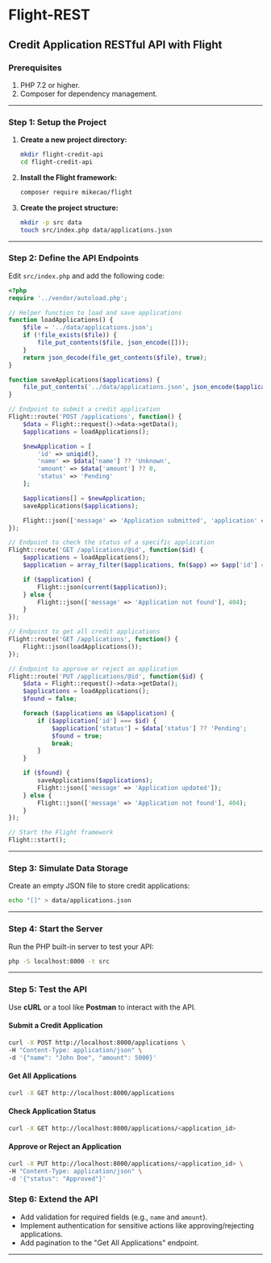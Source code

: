 # Flight-REST

## Credit Application RESTful API with Flight

### Prerequisites
1. PHP 7.2 or higher.
2. Composer for dependency management.

---

### Step 1: Setup the Project

1. **Create a new project directory:**
   ```bash
   mkdir flight-credit-api
   cd flight-credit-api
   ```

2. **Install the Flight framework:**
   ```bash
   composer require mikecao/flight
   ```

3. **Create the project structure:**
   ```bash
   mkdir -p src data
   touch src/index.php data/applications.json
   ```

---

### Step 2: Define the API Endpoints

Edit `src/index.php` and add the following code:

```php
<?php
require '../vendor/autoload.php';

// Helper function to load and save applications
function loadApplications() {
    $file = '../data/applications.json';
    if (!file_exists($file)) {
        file_put_contents($file, json_encode([]));
    }
    return json_decode(file_get_contents($file), true);
}

function saveApplications($applications) {
    file_put_contents('../data/applications.json', json_encode($applications, JSON_PRETTY_PRINT));
}

// Endpoint to submit a credit application
Flight::route('POST /applications', function() {
    $data = Flight::request()->data->getData();
    $applications = loadApplications();

    $newApplication = [
        'id' => uniqid(),
        'name' => $data['name'] ?? 'Unknown',
        'amount' => $data['amount'] ?? 0,
        'status' => 'Pending'
    ];

    $applications[] = $newApplication;
    saveApplications($applications);

    Flight::json(['message' => 'Application submitted', 'application' => $newApplication]);
});

// Endpoint to check the status of a specific application
Flight::route('GET /applications/@id', function($id) {
    $applications = loadApplications();
    $application = array_filter($applications, fn($app) => $app['id'] === $id);

    if ($application) {
        Flight::json(current($application));
    } else {
        Flight::json(['message' => 'Application not found'], 404);
    }
});

// Endpoint to get all credit applications
Flight::route('GET /applications', function() {
    Flight::json(loadApplications());
});

// Endpoint to approve or reject an application
Flight::route('PUT /applications/@id', function($id) {
    $data = Flight::request()->data->getData();
    $applications = loadApplications();
    $found = false;

    foreach ($applications as &$application) {
        if ($application['id'] === $id) {
            $application['status'] = $data['status'] ?? 'Pending';
            $found = true;
            break;
        }
    }

    if ($found) {
        saveApplications($applications);
        Flight::json(['message' => 'Application updated']);
    } else {
        Flight::json(['message' => 'Application not found'], 404);
    }
});

// Start the Flight framework
Flight::start();
```

---

### Step 3: Simulate Data Storage

Create an empty JSON file to store credit applications:
```bash
echo "[]" > data/applications.json
```

---

### Step 4: Start the Server

Run the PHP built-in server to test your API:
```bash
php -S localhost:8000 -t src
```

---

### Step 5: Test the API

Use **cURL** or a tool like **Postman** to interact with the API.

#### Submit a Credit Application
```bash
curl -X POST http://localhost:8000/applications \
-H "Content-Type: application/json" \
-d '{"name": "John Doe", "amount": 5000}'
```

#### Get All Applications
```bash
curl -X GET http://localhost:8000/applications
```

#### Check Application Status
```bash
curl -X GET http://localhost:8000/applications/<application_id>
```

#### Approve or Reject an Application
```bash
curl -X PUT http://localhost:8000/applications/<application_id> \
-H "Content-Type: application/json" \
-d '{"status": "Approved"}'
```

### Step 6: Extend the API
- Add validation for required fields (e.g., `name` and `amount`).
- Implement authentication for sensitive actions like approving/rejecting applications.
- Add pagination to the "Get All Applications" endpoint.

---
